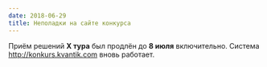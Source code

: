 ```yaml
---
date: 2018-06-29
title: Неполадки на сайте конкурса
---
```


Приём решений **X тура** был продлён до **8 июля** включительно. 
Система http://konkurs.kvantik.com вновь работает.

